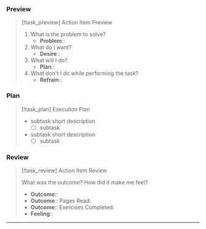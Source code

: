 ### Preview

> [!task_preview] Action Item Preview
> 
> 1. What is the problem to solve?
>     - **Problem**::
> 2. What do I want?
>     - **Desire**::
> 3. What will I do?
>     - **Plan**::
> 4. What don't I do while performing the task?
>     - **Refrain**::

### Plan

> [!task_plan] Execution Plan
> 
> - subtask short description
>     - [ ] subtask
> - subtask short description
>     - [ ] subtask

### Review

> [!task_review] Action Item Review
> 
> What was the outcome? How did it make me feel?
> 	- **Outcome**::
> 	- **Outcome**:: Pages Read:
> 	- **Outcome**:: Exercises Completed:
> 	- **Feeling**::

---
